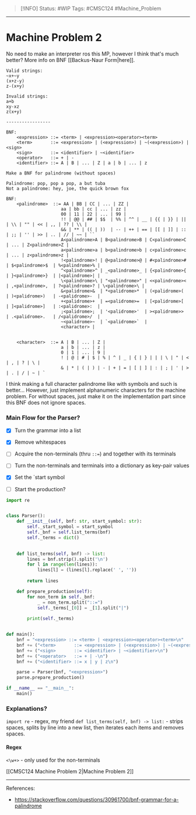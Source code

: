 >[!INFO]
> Status: #WIP 
> Tags: #CMSC124 #Machine_Problem

----
# Machine Problem 2
No need to make an interpreter ros this MP, however I think that's much better?
More info on BNF [[Backus-Naur Form|here]].

```
Valid strings:
~x+~y
(x+z-y)
z-(x+y)

Invalid strings:
a+b
xy-xz
z(x+y)

-----------------

BNF:
	<expression> ::= <term> | <expression><operator><term>
	<term>       ::= <expression> | (<expression>) | ~(<expression>) | <sign>
	<sign>       ::= <identifier> | ~<identifier>
	<operator>   ::= + | - 
    <identifier> ::= A | B | ... | Z | a | b | ... | z

```

```
Make a BNF for palindrome (without spaces)

Palindrome: pop, pop a pop, a but tuba  
Not a palindrome: hey, joe, the quick brown fox

BNF:
	<palindrome>  ::= AA | BB | CC | ... | ZZ |
				     aa | bb | cc | ... | zz |
				     00 | 11 | 22 | ... | 99 |
				     !! | @@ | ## | $$  | %% | ^^ | __ | {{ | }} | || | \\ | "" | << | ,, | ?? | \\ |
					 && | ** | (( | ))  | -- | ++ | == | [[ | ]] | :: | ;; | '' | >> | .. | // | ~~ | ``
					 A<palindrome>A | B<palindrome>B | C<palindrome>C | ... | Z<palindrome>Z |
				     a<palindrome>a | b<palindrome>b | c<palindrome>c | ... | z<palindrome>z |
				     !<palindrome>! | @<palindrome>@ | #<palindrome># | $<palindrome>$  | %<palindrome>% | 
				     ^<palindrome>^ | _<palindrome>_ | {<palindrome>{ | }<palindrome>}  | |<palindrome>| | 
				     \<palindrome>\ | "<palindrome>" | <<palindrome>< | ,<palindrome>,  | ?<palindrome>? | \<palindrome>\ |
					 &<palidrome>&  | *<palidrome>*  | (<palidrome>(  | )<palidrome>)   | -<palidrome>-  | 
					 +<palidrome>+  | =<palidrome>=  | [<palidrome>[  | ]<palidrome>]   | :<palidrome>:  | 
					 ;<palidrome>;  | '<palidrome>'  | ><palidrome>>  | .<palidrome>.   | /<palidrome>/  | 
					 ~<palidrome>~  | `<palidrome>`  |
					 <character> | 


	<character>  ::= A | B | ... | Z | 
					 a | b | ... | z |
					 0 | 1 | ... | 9 |
					 ! | @ | # | $ | % | ^ | _ | { | } | | | \ | " | < | , | ? | \ |
					 & | * | ( | ) | - | + | = | [ | ] | : | ; | ' | > | . | / | ~ | `
```
I think making a full character palindrome like with symbols and such is better... However, just implement alphanumeric characters for the machine problem.
For without spaces, just make it on the implementation part since this BNF does not ignore spaces.

### Main Flow for the Parser?
- [x] Turn the grammar into a list
- [x] Remove whitespaces
- [ ] Acquire the non-terminals (thru `::=`) and together with its terminals
- [ ] Turn the non-terminals and terminals into a dictionary as key-pair values
- [x] Set the `start symbol
- [ ] Start the production?


```python
import re


class Parser():
    def __init__(self, bnf: str, start_symbol: str):
        self._start_symbol = start_symbol
        self._bnf = self.list_terms(bnf)
        self._terms = dict()
        

    def list_terms(self, bnf) -> list:
        lines = bnf.strip().split('\n')
        for l in range(len(lines)):
            lines[l] = (lines[l].replace(' ', ''))
        
        return lines

    def prepare_production(self):
        for non_term in self._bnf:
            _ = non_term.split("::=")
            self._terms[_[0]] = _[1].split("|")
            
        print(self._terms)


def main():
    bnf = "<expression> ::= <term> | <expression><operator><term>\n"
    bnf += ("<term>       ::= <expression> | (<expression>) | ~(<expression>) | <sign>\n")
    bnf += ("<sign>       ::= <identifier> | ~<identifier>\n")
    bnf += ("<operator>   ::= + | -\n")
    bnf += ("<identifier> ::= x | y | z\n")

    parse = Parser(bnf, "<expression>")
    parse.prepare_production()

if __name__ == "__main__":
    main()
```

### Explanations?
`import re` - regex, my friend
`def list_terms(self, bnf) -> list:` - strips spaces, splits by line into a new list, then iterates each items and removes spaces.

#### Regex
`<\w+>` - only used for the non-terminals

[[CMSC124 Machine Problem 2|Machine Problem 2]]

---
References:
- https://stackoverflow.com/questions/30961700/bnf-grammar-for-a-palindrome